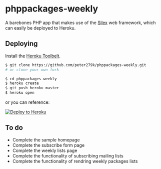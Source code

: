 # phppackages-weekly

A barebones PHP app that makes use of the [Silex](http://silex.sensiolabs.org/) web framework, which can easily be deployed to Heroku.

## Deploying

Install the [Heroku Toolbelt](https://toolbelt.heroku.com/).

```bash
$ git clone https://github.com/peter279k/phppackages-weekly.git
# or clone your own fork

$ cd phppackages-weekly
$ heroku create
$ git push heroku master
$ heroku open
```

or you can reference:

[![Deploy to Heroku](https://www.herokucdn.com/deploy/button.png)](https://heroku.com/deploy)

## To do

- Complete the sample homepage
- Complete the subscribe form page
- Complete the weekly lists page
- Complete the functionality of subscribing mailing lists
- Complete the functionality of rendring weekly packages lists

